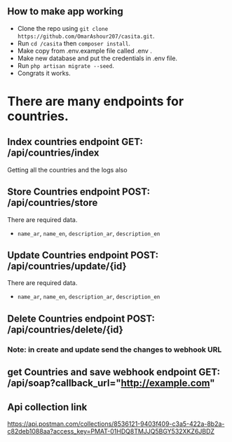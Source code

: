 ## How to make app working

- Clone the repo using `git clone https://github.com/OmarAshour207/casita.git`.
- Run `cd /casita` then `composer install`.
- Make copy from .env.example file called .env .
- Make new database and put the credentials in .env file.
- Run `php artisan migrate --seed`.
- Congrats it works.

# There are many endpoints for countries.

## Index countries endpoint GET: /api/countries/index

Getting all the countries and the logs also

## Store Countries endpoint POST: /api/countries/store

There are required data.

- `name_ar`, `name_en`, `description_ar`, `description_en`

## Update Countries endpoint POST: /api/countries/update/{id}

There are required data.

- `name_ar`, `name_en`, `description_ar`, `description_en`

## Delete Countries endpoint POST: /api/countries/delete/{id}

### Note: in create and update send the changes to webhook URL

## get Countries and save webhook endpoint GET: /api/soap?callback_url="http://example.com"


## Api collection link
https://api.postman.com/collections/8536121-9403f409-c3a5-422a-8b2a-c82deb1088aa?access_key=PMAT-01HDQ8TMJJQ5BGY532XKZ6JBDZ
